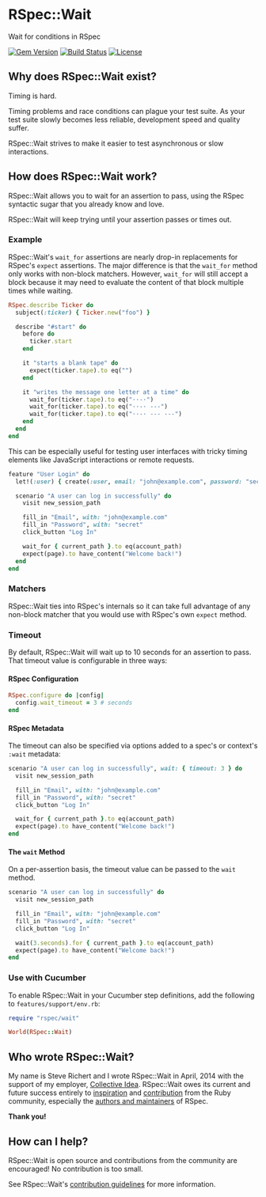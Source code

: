 # RSpec::Wait

Wait for conditions in RSpec

[![Gem Version](https://img.shields.io/gem/v/rspec-wait)](http://rubygems.org/gems/rspec-wait)
[![Build Status](https://img.shields.io/github/actions/workflow/status/laserlemon/rspec-wait/rake.yml)](https://github.com/laserlemon/rspec-wait/actions/workflows/rake.yml)
[![License](https://img.shields.io/github/license/laserlemon/rspec-wait)](https://github.com/laserlemon/rspec-wait/blob/-/LICENSE.txt)

## Why does RSpec::Wait exist?

Timing is hard.

Timing problems and race conditions can plague your test suite. As your test
suite slowly becomes less reliable, development speed and quality suffer.

RSpec::Wait strives to make it easier to test asynchronous or slow interactions.

## How does RSpec::Wait work?

RSpec::Wait allows you to wait for an assertion to pass, using the RSpec
syntactic sugar that you already know and love.

RSpec::Wait will keep trying until your assertion passes or times out.

### Example

RSpec::Wait's `wait_for` assertions are nearly drop-in replacements for RSpec's
`expect` assertions. The major difference is that the `wait_for` method only
works with non-block matchers. However, `wait_for` will still accept a block
because it may need to evaluate the content of that block multiple times while
waiting.

```ruby
RSpec.describe Ticker do
  subject(:ticker) { Ticker.new("foo") }

  describe "#start" do
    before do
      ticker.start
    end

    it "starts a blank tape" do
      expect(ticker.tape).to eq("")
    end

    it "writes the message one letter at a time" do
      wait_for(ticker.tape).to eq("··-·")
      wait_for(ticker.tape).to eq("··-· ---")
      wait_for(ticker.tape).to eq("··-· --- ---")
    end
  end
end
```

This can be especially useful for testing user interfaces with tricky timing
elements like JavaScript interactions or remote requests.

```ruby
feature "User Login" do
  let!(:user) { create(:user, email: "john@example.com", password: "secret") }

  scenario "A user can log in successfully" do
    visit new_session_path

    fill_in "Email", with: "john@example.com"
    fill_in "Password", with: "secret"
    click_button "Log In"

    wait_for { current_path }.to eq(account_path)
    expect(page).to have_content("Welcome back!")
  end
end
```

### Matchers

RSpec::Wait ties into RSpec's internals so it can take full advantage of any
non-block matcher that you would use with RSpec's own `expect` method.

### Timeout

By default, RSpec::Wait will wait up to 10 seconds for an assertion to pass.
That timeout value is configurable in three ways:

#### RSpec Configuration

```ruby
RSpec.configure do |config|
  config.wait_timeout = 3 # seconds
end
```

#### RSpec Metadata

The timeout can also be specified via options added to a spec's or context's
`:wait` metadata:

```ruby
scenario "A user can log in successfully", wait: { timeout: 3 } do
  visit new_session_path

  fill_in "Email", with: "john@example.com"
  fill_in "Password", with: "secret"
  click_button "Log In"

  wait_for { current_path }.to eq(account_path)
  expect(page).to have_content("Welcome back!")
end
```

#### The `wait` Method

On a per-assertion basis, the timeout value can be passed to the `wait` method.

```ruby
scenario "A user can log in successfully" do
  visit new_session_path

  fill_in "Email", with: "john@example.com"
  fill_in "Password", with: "secret"
  click_button "Log In"

  wait(3.seconds).for { current_path }.to eq(account_path)
  expect(page).to have_content("Welcome back!")
end
```

### Use with Cucumber

To enable RSpec::Wait in your Cucumber step definitions, add the following to
`features/support/env.rb`:

```ruby
require "rspec/wait"

World(RSpec::Wait)
```

## Who wrote RSpec::Wait?

My name is Steve Richert and I wrote RSpec::Wait in April, 2014 with the support
of my employer, [Collective Idea](http://www.collectiveidea.com). RSpec::Wait
owes its current and future success entirely to [inspiration](https://github.com/laserlemon/rspec-wait/issues)
and [contribution](https://github.com/laserlemon/rspec-wait/graphs/contributors)
from the Ruby community, especially the [authors and maintainers](https://github.com/rspec/rspec-core/graphs/contributors)
of RSpec.

**Thank you!**

## How can I help?

RSpec::Wait is open source and contributions from the community are encouraged!
No contribution is too small.

See RSpec::Wait's [contribution guidelines](CONTRIBUTING.md) for more
information.
